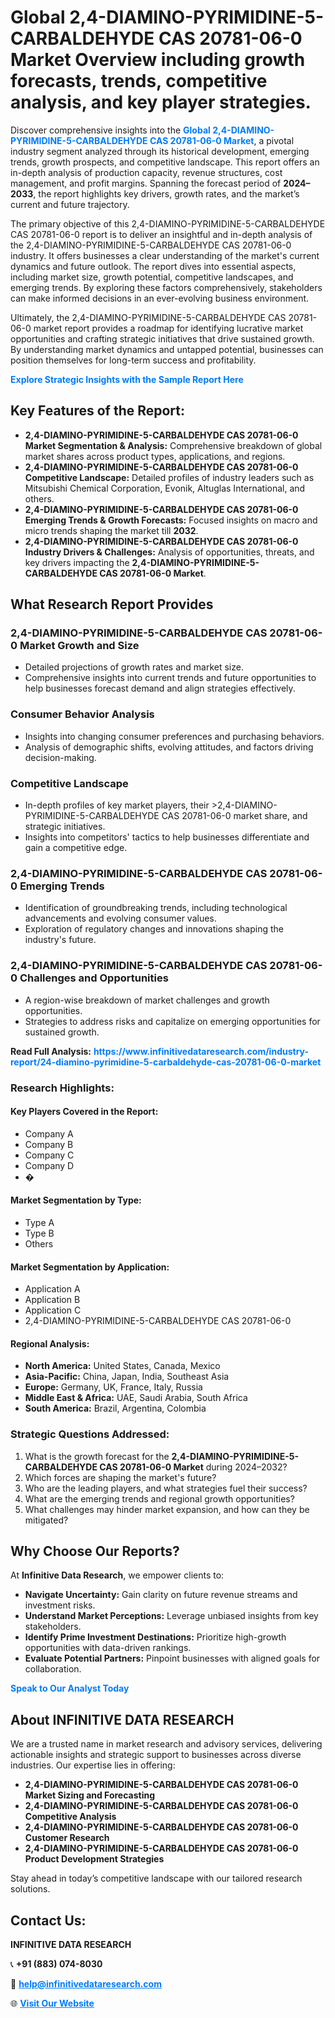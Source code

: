 <h1>Global 2,4-DIAMINO-PYRIMIDINE-5-CARBALDEHYDE CAS 20781-06-0 Market Overview including growth forecasts, trends, competitive analysis, and key player strategies.</h1>
<p>
Discover comprehensive insights into the 
<a href="https://www.infinitivedataresearch.com/industry-report/24-diamino-pyrimidine-5-carbaldehyde-cas-20781-06-0-market" rel="dofollow" style="color: #007BFF; text-decoration: none;"><strong>Global 2,4-DIAMINO-PYRIMIDINE-5-CARBALDEHYDE CAS 20781-06-0 Market</strong></a>, a pivotal industry segment analyzed through its historical development, emerging trends, growth prospects, and competitive landscape. This report offers an in-depth analysis of production capacity, revenue structures, cost management, and profit margins. Spanning the forecast period of <strong>2024–2033</strong>, the report highlights key drivers, growth rates, and the market’s current and future trajectory.
</p>
<p>
The primary objective of this 2,4-DIAMINO-PYRIMIDINE-5-CARBALDEHYDE CAS 20781-06-0 report is to deliver an insightful and in-depth analysis of the 2,4-DIAMINO-PYRIMIDINE-5-CARBALDEHYDE CAS 20781-06-0 industry. It offers businesses a clear understanding of the market's current dynamics and future outlook. The report dives into essential aspects, including market size, growth potential, competitive landscapes, and emerging trends. By exploring these factors comprehensively, stakeholders can make informed decisions in an ever-evolving business environment.
</p>
<p>
Ultimately, the 2,4-DIAMINO-PYRIMIDINE-5-CARBALDEHYDE CAS 20781-06-0 market report provides a roadmap for identifying lucrative market opportunities and crafting strategic initiatives that drive sustained growth. By understanding market dynamics and untapped potential, businesses can position themselves for long-term success and profitability.
</p>
<p>
<a href="https://www.infinitivedataresearch.com/request-sample/reportId=110771" style="color: #007BFF; text-decoration: none;"><strong>Explore Strategic Insights with the Sample Report Here</strong></a>
</p>

<h2>Key Features of the Report:</h2>
<ul>
<li><strong>2,4-DIAMINO-PYRIMIDINE-5-CARBALDEHYDE CAS 20781-06-0 Market Segmentation & Analysis:</strong> Comprehensive breakdown of global market shares across product types, applications, and regions.</li>
<li><strong>2,4-DIAMINO-PYRIMIDINE-5-CARBALDEHYDE CAS 20781-06-0 Competitive Landscape:</strong> Detailed profiles of industry leaders such as Mitsubishi Chemical Corporation, Evonik, Altuglas International, and others.</li>
<li><strong>2,4-DIAMINO-PYRIMIDINE-5-CARBALDEHYDE CAS 20781-06-0 Emerging Trends & Growth Forecasts:</strong> Focused insights on macro and micro trends shaping the market till <strong>2032</strong>.</li>
<li><strong>2,4-DIAMINO-PYRIMIDINE-5-CARBALDEHYDE CAS 20781-06-0 Industry Drivers & Challenges:</strong> Analysis of opportunities, threats, and key drivers impacting the <strong>2,4-DIAMINO-PYRIMIDINE-5-CARBALDEHYDE CAS 20781-06-0 Market</strong>.</li>
</ul>

<h2>What Research Report Provides</h2>
<h3>2,4-DIAMINO-PYRIMIDINE-5-CARBALDEHYDE CAS 20781-06-0 Market Growth and Size</h3>
<ul>
<li>Detailed projections of growth rates and market size.</li>
<li>Comprehensive insights into current trends and future opportunities to help businesses forecast demand and align strategies effectively.</li>
</ul>

<h3>Consumer Behavior Analysis</h3>
<ul>
<li>Insights into changing consumer preferences and purchasing behaviors.</li>
<li>Analysis of demographic shifts, evolving attitudes, and factors driving decision-making.</li>
</ul>

<h3>Competitive Landscape</h3>
<ul>
<li>In-depth profiles of key market players, their >2,4-DIAMINO-PYRIMIDINE-5-CARBALDEHYDE CAS 20781-06-0 market share, and strategic initiatives.</li>
<li>Insights into competitors' tactics to help businesses differentiate and gain a competitive edge.</li>
</ul>

<h3>2,4-DIAMINO-PYRIMIDINE-5-CARBALDEHYDE CAS 20781-06-0 Emerging Trends</h3>
<ul>
<li>Identification of groundbreaking trends, including technological advancements and evolving consumer values.</li>
<li>Exploration of regulatory changes and innovations shaping the industry's future.</li>
</ul>

<h3>2,4-DIAMINO-PYRIMIDINE-5-CARBALDEHYDE CAS 20781-06-0 Challenges and Opportunities</h3>
<ul>
<li>A region-wise breakdown of market challenges and growth opportunities.</li>
<li>Strategies to address risks and capitalize on emerging opportunities for sustained growth.</li>
</ul>
<p><strong>Read Full Analysis:</strong> <a href="https://www.infinitivedataresearch.com/industry-report/24-diamino-pyrimidine-5-carbaldehyde-cas-20781-06-0-market" rel="dofollow" style="color: #007BFF; text-decoration: none;"><strong>https://www.infinitivedataresearch.com/industry-report/24-diamino-pyrimidine-5-carbaldehyde-cas-20781-06-0-market</strong></a></p>
<h3>Research Highlights:</h3>
<h4>Key Players Covered in the Report:</h4>
<ul><li>Company A</li><li>Company B</li><li>Company C</li><li>Company D</li><li>�</li></ul>
<h4>Market Segmentation by Type:</h4>
<ul><li>Type A</li><li>Type B</li><li>Others</li></ul>
<h4>Market Segmentation by Application:</h4>
<ul><li>Application A</li><li>Application B</li><li>Application C</li><li>2,4-DIAMINO-PYRIMIDINE-5-CARBALDEHYDE CAS 20781-06-0</li></ul>

<h4>Regional Analysis:</h4>
<ul>
<li><strong>North America:</strong> United States, Canada, Mexico</li>
<li><strong>Asia-Pacific:</strong> China, Japan, India, Southeast Asia</li>
<li><strong>Europe:</strong> Germany, UK, France, Italy, Russia</li>
<li><strong>Middle East & Africa:</strong> UAE, Saudi Arabia, South Africa</li>
<li><strong>South America:</strong> Brazil, Argentina, Colombia</li>
</ul>

<h3>Strategic Questions Addressed:</h3>
<ol>
<li>What is the growth forecast for the <strong>2,4-DIAMINO-PYRIMIDINE-5-CARBALDEHYDE CAS 20781-06-0 Market</strong> during 2024–2032?</li>
<li>Which forces are shaping the market's future?</li>
<li>Who are the leading players, and what strategies fuel their success?</li>
<li>What are the emerging trends and regional growth opportunities?</li>
<li>What challenges may hinder market expansion, and how can they be mitigated?</li>
</ol>

<h2>Why Choose Our Reports?</h2>
<p>At <strong>Infinitive Data Research</strong>, we empower clients to:</p>
<ul>
<li><strong>Navigate Uncertainty:</strong> Gain clarity on future revenue streams and investment risks.</li>
<li><strong>Understand Market Perceptions:</strong> Leverage unbiased insights from key stakeholders.</li>
<li><strong>Identify Prime Investment Destinations:</strong> Prioritize high-growth opportunities with data-driven rankings.</li>
<li><strong>Evaluate Potential Partners:</strong> Pinpoint businesses with aligned goals for collaboration.</li>
</ul>
<p><a href="https://www.infinitivedataresearch.com/industry-report/24-diamino-pyrimidine-5-carbaldehyde-cas-20781-06-0-market" rel="dofollow" style="color: #007BFF; text-decoration: none;"><strong>Speak to Our Analyst Today</strong></a></p>

<h2>About INFINITIVE DATA RESEARCH</h2>
<p>We are a trusted name in market research and advisory services, delivering actionable insights and strategic support to businesses across diverse industries. Our expertise lies in offering:</p>
<ul>
<li><strong>2,4-DIAMINO-PYRIMIDINE-5-CARBALDEHYDE CAS 20781-06-0 Market Sizing and Forecasting</strong></li>
<li><strong>2,4-DIAMINO-PYRIMIDINE-5-CARBALDEHYDE CAS 20781-06-0 Competitive Analysis</strong></li>
<li><strong>2,4-DIAMINO-PYRIMIDINE-5-CARBALDEHYDE CAS 20781-06-0 Customer Research</strong></li>
<li><strong>2,4-DIAMINO-PYRIMIDINE-5-CARBALDEHYDE CAS 20781-06-0 Product Development Strategies</strong></li>
</ul>
<p>Stay ahead in today’s competitive landscape with our tailored research solutions.</p>

<h2>Contact Us:</h2>
<p><strong>INFINITIVE DATA RESEARCH</strong></p>
<p>📞 <strong>+91 (883) 074-8030</strong></p>
<p>📧 <strong><a href="mailto:help@infinitivedataresearch.com" style="color: #007BFF;">help@infinitivedataresearch.com</a></strong></p>
<p>🌐 <strong><a href="https://www.infinitivedataresearch.com" rel="dofollow" style="color: #007BFF;">Visit Our Website</a></strong></p>